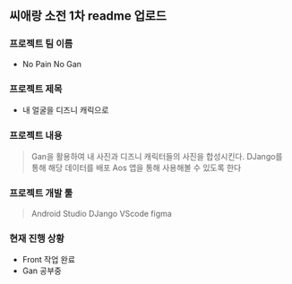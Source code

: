 ## 씨애랑 소전 1차 readme 업로드

### 프로젝트 팀 이름
- No Pain No Gan

### 프로젝트 제목
- 내 얼굴을 디즈니 캐릭으로

### 프로젝트 내용
> Gan을 활용하여 내 사진과 디즈니 캐릭터들의 사진을 합성시킨다.
> DJango를 통해 해당 데이터를 배포
> Aos 앱을 통해 사용해볼 수 있도록 한다

### 프로젝트 개발 툴
> Android Studio
> DJango
> VScode
> figma

### 현재 진행 상황
- Front 작업 완료
- Gan 공부중
